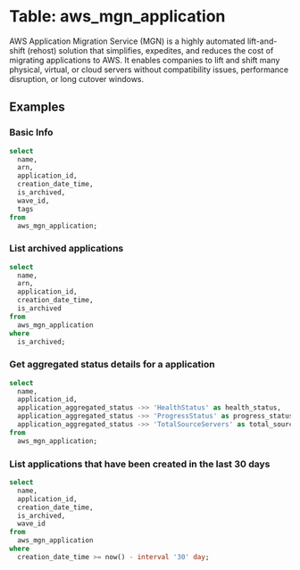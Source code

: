 # Table: aws_mgn_application

AWS Application Migration Service (MGN) is a highly automated lift-and-shift (rehost) solution that simplifies, expedites, and reduces the cost of migrating applications to AWS. It enables companies to lift and shift many physical, virtual, or cloud servers without compatibility issues, performance disruption, or long cutover windows.

## Examples

### Basic Info

```sql
select
  name,
  arn,
  application_id,
  creation_date_time,
  is_archived,
  wave_id,
  tags
from
  aws_mgn_application;
```

### List archived applications

```sql
select
  name,
  arn,
  application_id,
  creation_date_time,
  is_archived
from
  aws_mgn_application
where
  is_archived;
```

### Get aggregated status details for a application

```sql
select
  name,
  application_id,
  application_aggregated_status ->> 'HealthStatus' as health_status,
  application_aggregated_status ->> 'ProgressStatus' as progress_status,
  application_aggregated_status ->> 'TotalSourceServers' as total_source_servers
from
  aws_mgn_application;
```

### List applications that have been created in the last 30 days

```sql
select
  name,
  application_id,
  creation_date_time,
  is_archived,
  wave_id
from
  aws_mgn_application
where
  creation_date_time >= now() - interval '30' day;
```